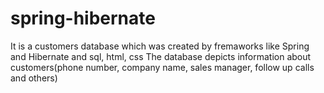 # spring-hibernate
It is a customers database which was created by fremaworks like Spring and Hibernate and sql, html, css
The database depicts information about customers(phone number, company name, sales manager, follow up calls and others)
